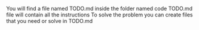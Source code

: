 You will find a file named TODO.md inside the folder named code
TODO.md file will contain all the instructions
To solve the problem you can create files that you need or solve in TODO.md